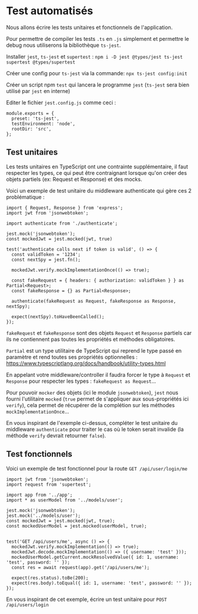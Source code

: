 # Test automatisés

Nous allons écrire les tests unitaires et fonctionnels de l'application.

Pour permettre de compiler les tests `.ts` en `.js` simplement et permettre le debug nous utiliserons la bibliothèque `ts-jest`.

Installer `jest`, `ts-jest` et `supertest` : `npm i -D jest @types/jest ts-jest supertest @types/supertest`

Créer une config pour `ts-jest` via la commande: `npx ts-jest config:init`

Créer un script npm `test` qui lancera le programme `jest` (`ts-jest` sera bien utilisé par `jest` en interne)

Editer le fichier `jest.config.js` comme ceci :

```
module.exports = {
  preset: 'ts-jest',
  testEnvironment: 'node',
  rootDir: 'src',
};
```

## Test unitaires

Les tests unitaires en TypeScript ont une contrainte supplémentaire, il faut respecter les types, ce qui peut être contraignant lorsque qu'on créer des objets partiels (ex: Request et Response) et des mocks.

Voici un exemple de test unitaire du middleware authenticate qui gère ces 2 problématique :

```
import { Request, Response } from 'express';
import jwt from 'jsonwebtoken';

import authenticate from './authenticate';

jest.mock('jsonwebtoken');
const mockedJwt = jest.mocked(jwt, true)

test('authenticate calls next if token is valid', () => {
  const validToken = '1234';
  const nextSpy = jest.fn();

  mockedJwt.verify.mockImplementationOnce(() => true);

  const fakeRequest = { headers: { authorization: validToken } } as Partial<Request>;
  const fakeResponse = {} as Partial<Response>;

  authenticate(fakeRequest as Request, fakeResponse as Response, nextSpy);

  expect(nextSpy).toHaveBeenCalled();
});
```

`fakeRequest` et `fakeResponse` sont des objets `Request` et `Response` partiels car ils ne contiennent pas toutes les propriétés et méthodes obligatoires.

`Partial` est un type utilitaire de TypeScript qui reprend le type passé en paramètre et rend toutes ses propriétés optionnelles : https://www.typescriptlang.org/docs/handbook/utility-types.html

En appelant votre middleware/controller il faudra forcer le type à `Request` et `Response` pour respecter les types : `fakeRequest as Request`...

Pour pouvoir `mocker` des objets (ici le module `jsonwebtoken`), `jest` nous fourni l'utilitaire `mocked` (`true` permet de s'appliquer aux sous-propriétés ici `verify`), cela permet de récupérer de la complétion sur les méthodes `mockImplementationOnce`...

En vous inspirant de l'exemple ci-dessus, compléter le test unitaire du middleware `authenticate` pour traiter le cas où le token serait invalide (la méthode `verify` devrait retourner `false`).


## Test fonctionnels

Voici un exemple de test fonctionnel pour la route `GET /api/user/login/me`

```
import jwt from 'jsonwebtoken';
import request from 'supertest';

import app from '../app';
import * as userModel from '../models/user';

jest.mock('jsonwebtoken');
jest.mock('../models/user');
const mockedJwt = jest.mocked(jwt, true);
const mockedUserModel = jest.mocked(userModel, true);


test('GET /api/users/me', async () => {
  mockedJwt.verify.mockImplementation(() => true);
  mockedJwt.decode.mockImplementation(() => ({ username: 'test' }));
  mockedUserModel.getCurrent.mockResolvedValue({ id: 1, username: 'test', password: '' });
  const res = await request(app).get('/api/users/me');

  expect(res.status).toBe(200);
  expect(res.body).toEqual({ id: 1, username: 'test', password: '' });
});
```

En vous inspirant de cet exemple, écrire un test unitaire pour `POST /api/users/login`
